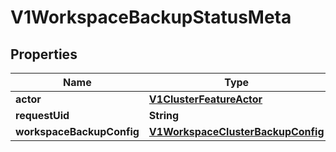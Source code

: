 # V1WorkspaceBackupStatusMeta

## Properties
Name | Type | Description | Notes
------------ | ------------- | ------------- | -------------
**actor** | [**V1ClusterFeatureActor**](V1ClusterFeatureActor.md) |  |  [optional]
**requestUid** | **String** |  |  [optional]
**workspaceBackupConfig** | [**V1WorkspaceClusterBackupConfig**](V1WorkspaceClusterBackupConfig.md) |  |  [optional]
